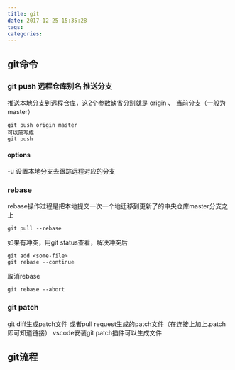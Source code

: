 ```yaml
---
title: git
date: 2017-12-25 15:35:28
tags:
categories:
---
```



## git命令

### git push 远程仓库别名 推送分支
推送本地分支到远程仓库，这2个参数缺省分别就是 origin 、 当前分支（一般为master）
```
git push origin master
可以简写成
git push
```

#### options
-u 设置本地分支去跟踪远程对应的分支


### rebase
rebase操作过程是把本地提交一次一个地迁移到更新了的中央仓库master分支之上
```
git pull --rebase
```
如果有冲突，用git status查看，解决冲突后
```
git add <some-file> 
git rebase --continue
```
取消rebase
```
git rebase --abort
```

### git patch
git diff生成patch文件
或者pull request生成的patch文件（在连接上加上.patch即可知道链接）
vscode安装git patch插件可以生成文件





## git流程

